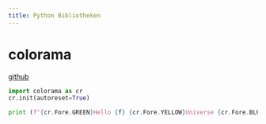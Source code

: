 ```yaml
---
title: Python Bibliotheken
---
```




# colorama

[github](https://github.com/tartley/colorama)

```python
import colorama as cr
cr.init(autoreset=True)

print (f"{cr.Fore.GREEN}Hello {f} {cr.Fore.YELLOW}Universe {cr.Fore.BLUE}"+str(y))

```

